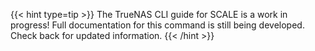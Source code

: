 ---
---

{{< hint type=tip >}}
The TrueNAS CLI guide for SCALE is a work in progress!
Full documentation for this command is still being developed. Check back for updated information.
{{< /hint >}}
